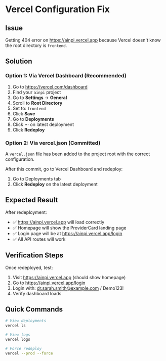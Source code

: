 # Vercel Configuration Fix

## Issue
Getting 404 error on https://ainpi.vercel.app because Vercel doesn't know the root directory is `frontend`.

## Solution

### Option 1: Via Vercel Dashboard (Recommended)

1. Go to https://vercel.com/dashboard
2. Find your `ainpi` project
3. Go to **Settings** → **General**
4. Scroll to **Root Directory**
5. Set to: `frontend`
6. Click **Save**
7. Go to **Deployments**
8. Click **⋯** on latest deployment
9. Click **Redeploy**

### Option 2: Via vercel.json (Committed)

A `vercel.json` file has been added to the project root with the correct configuration.

After this commit, go to Vercel Dashboard and redeploy:
1. Go to Deployments tab
2. Click **Redeploy** on the latest deployment

## Expected Result

After redeployment:
- ✅ https://ainpi.vercel.app will load correctly
- ✅ Homepage will show the ProviderCard landing page
- ✅ Login page will be at https://ainpi.vercel.app/login
- ✅ All API routes will work

## Verification Steps

Once redeployed, test:
1. Visit https://ainpi.vercel.app (should show homepage)
2. Go to https://ainpi.vercel.app/login
3. Login with: dr.sarah.smith@example.com / Demo123!
4. Verify dashboard loads

## Quick Commands

```bash
# View deployments
vercel ls

# View logs
vercel logs

# Force redeploy
vercel --prod --force
```
